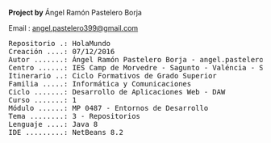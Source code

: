 **Project by** Ángel Ramón Pastelero Borja

Email : angel.pastelero399@gmail.com

<pre>
Repositorio .: HolaMundo
Creación ....: 07/12/2016
Autor .......: Ángel Ramón Pastelero Borja - angel.pastelero399@gmail.com
Centro ......: IES Camp de Morvedre - Sagunto - Valéncia - Spain
Itinerario ..: Ciclo Formativos de Grado Superior
Familia .....: Informática y Comunicaciones
Ciclo .......: Desarrollo de Aplicaciones Web - DAW
Curso .......: 1
Módulo ......: MP 0487 - Entornos de Desarrollo
Tema ........: 3 - Repositorios
Lenguaje ....: Java 8
IDE .........: NetBeans 8.2
</pre>